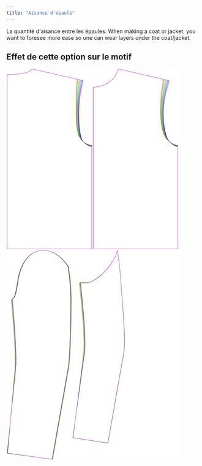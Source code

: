 ```yaml
---
title: "Aisance d'épaule"
---
```


La quantité d'aisance entre les épaules. When making a coat or jacket, you want to foresee more ease so one can wear layers under the coat/jacket.

## Effet de cette option sur le motif

![Cette image montre l'effet de cette option en superposant plusieurs variantes qui ont une valeur différente pour cette option](bent_shoulderease_sample.svg "Effet de cette option sur le modèle")
